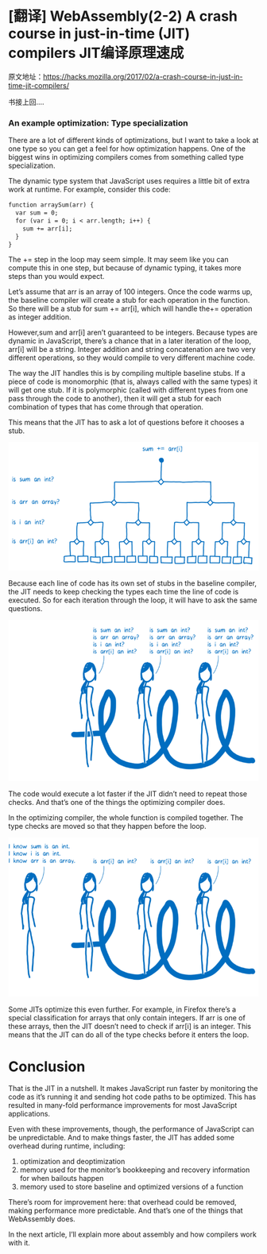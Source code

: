 # [翻译] WebAssembly(2-2) A crash course in just-in-time (JIT) compilers JIT编译原理速成

原文地址：https://hacks.mozilla.org/2017/02/a-crash-course-in-just-in-time-jit-compilers/

书接上回....

### An example optimization: Type specialization

There are a lot of different kinds of optimizations, but I want to take a look at one type so you can get a feel for how optimization happens. One of the biggest wins in optimizing compilers comes from something called type specialization.

The dynamic type system that JavaScript uses requires a little bit of extra work at runtime. For example, consider this code:

```
function arraySum(arr) {
  var sum = 0;
  for (var i = 0; i < arr.length; i++) {
    sum += arr[i];
  }
}
```

The += step in the loop may seem simple. It may seem like you can compute this in one step, but because of dynamic typing, it takes more steps than you would expect.

Let’s assume that arr is an array of 100 integers. Once the code warms up, the baseline compiler will create a stub for each operation in the function. So there will be a stub for sum += arr[i], which will handle the+= operation as integer addition.

However,sum and arr[i] aren’t guaranteed to be integers. Because types are dynamic in JavaScript, there’s a chance that in a later iteration of the loop, arr[i] will be a string. Integer addition and string concatenation are two very different operations, so they would compile to very different machine code.

The way the JIT handles this is by compiling multiple baseline stubs. If a piece of code is monomorphic (that is, always called with the same types) it will get one stub. If it is polymorphic (called with different types from one pass through the code to another), then it will get a stub for each combination of types that has come through that operation.

This means that the JIT has to ask a lot of questions before it chooses a stub.

![](media/14903485643832.png)

Because each line of code has its own set of stubs in the baseline compiler, the JIT needs to keep checking the types each time the line of code is executed. So for each iteration through the loop, it will have to ask the same questions.

![](media/14903485765562.png)

The code would execute a lot faster if the JIT didn’t need to repeat those checks. And that’s one of the things the optimizing compiler does.

In the optimizing compiler, the whole function is compiled together. The type checks are moved so that they happen before the loop.

![](media/14903485965091.png)

Some JITs optimize this even further. For example, in Firefox there’s a special classification for arrays that only contain integers. If arr is one of these arrays, then the JIT doesn’t need to check if arr[i] is an integer. This means that the JIT can do all of the type checks before it enters the loop.

# Conclusion

That is the JIT in a nutshell. It makes JavaScript run faster by monitoring the code as it’s running it and sending hot code paths to be optimized. This has resulted in many-fold performance improvements for most JavaScript applications.

Even with these improvements, though, the performance of JavaScript can be unpredictable. And to make things faster, the JIT has added some overhead during runtime, including:

1. optimization and deoptimization
2. memory used for the monitor’s bookkeeping and recovery information for when bailouts happen
3. memory used to store baseline and optimized versions of a function

There’s room for improvement here: that overhead could be removed, making performance more predictable. And that’s one of the things that WebAssembly does.

In the next article, I’ll explain more about assembly and how compilers work with it.




